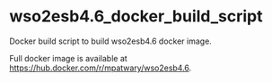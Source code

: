 # wso2esb4.6_docker_build_script

Docker build script to build wso2esb4.6 docker image.

Full docker image is available at https://hub.docker.com/r/mpatwary/wso2esb4.6. 

